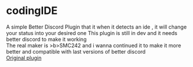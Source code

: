 # codingIDE
A simple Better Discord Plugin that it when it detects an ide , it will change your status into your desired one
This plugin is still in dev and it needs better discord to make it working<br>
The real maker is >b>SMC242 </b>and i wanna continued it to make it more better and compatible with last versions of better discord<br>
<a href='https://github.com/SMC242/CodingDND'>Original plugin</a>
